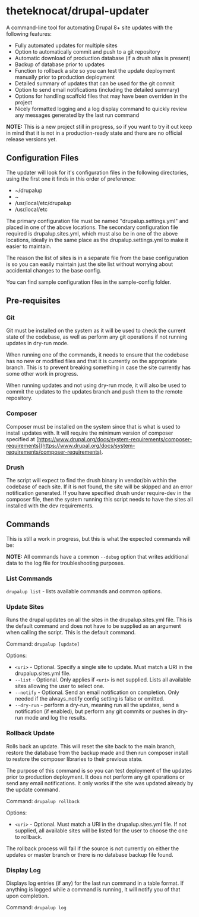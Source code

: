 # theteknocat/drupal-updater

A command-line tool for automating Drupal 8+ site updates with the following features:

* Fully automated updates for multiple sites
* Option to automatically commit and push to a git repository
* Automatic download of production database (if a drush alias is present)
* Backup of database prior to updates
* Function to rollback a site so you can test the update deployment manually prior to production deployment
* Detailed summary of updates that can be used for the git commit
* Option to send email notifications (including the detailed summary)
* Options for handling scaffold files that may have been overriden in the project
* Nicely formatted logging and a log display command to quickly review any messages generated by the last run command

**NOTE:** This is a new project still in progress, so if you want to try it out keep in mind that it is not in a production-ready state and there are no official release versions yet.

## Configuration Files

The updater will look for it's configuration files in the following directories, using the first one it finds in this order of preference:

* ~/drupalup
* ~
* /usr/local/etc/drupalup
* /usr/local/etc

The primary configuration file must be named "drupalup.settings.yml" and placed in one of the above locations. The secondary configuration file required is drupalup.sites.yml, which must also be in one of the above locations, ideally in the same place as the drupalup.settings.yml to make it easier to maintain.

The reason the list of sites is in a separate file from the base configuration is so you can easily maintain just the site list without worrying about accidental changes to the base config.

You can find sample configuration files in the sample-config folder.

## Pre-requisites

### Git

Git must be installed on the system as it will be used to check the current state of the codebase, as well as perform any git operations if not running updates in dry-run mode.

When running one of the commands, it needs to ensure that the codebase has no new or modified files and that it is currently on the appropriate branch. This is to prevent breaking something in case the site currently has some other work in progress.

When running updates and not using dry-run mode, it will also be used to commit the updates to the updates branch and push them to the remote repository.

### Composer

Composer must be installed on the system since that is what is used to install updates with. It will require the minimum version of composer specified at [https://www.drupal.org/docs/system-requirements/composer-requirements](https://www.drupal.org/docs/system-requirements/composer-requirements).

### Drush

The script will expect to find the drush binary in vendor/bin within the codebase of each site. If it is not found, the site will be skipped and an error notification generated. If you have specified drush under require-dev in the composer file, then the system running this script needs to have the sites all installed with the dev requirements.

## Commands

This is still a work in progress, but this is what the expected commands will be:

**NOTE:** All commands have a common `--debug` option that writes additional data to the log file for troubleshooting purposes.

### List Commands

`drupalup list` - lists available commands and common options.

### Update Sites

Runs the drupal updates on all the sites in the drupalup.sites.yml file. This is the default command and does not have to be supplied as an argument when calling the script. This is the default command.

Command: `drupalup [update]`

Options:

* `<uri>` - Optional. Specify a single site to update. Must match a URI in the drupalup.sites.yml file.
* `--list` - Optional. Only applies if `<uri>` is not supplied. Lists all available sites allowing the user to select one.
* `--notify` - Optional. Send an email notification on completion. Only needed if the always_notify config setting is false or omitted.
* `--dry-run` - perform a dry-run, meaning run all the updates, send a notification (if enabled), but perform any git commits or pushes in dry-run mode and log the results.

### Rollback Update

Rolls back an update. This will reset the site back to the main branch, restore the database from the backup made and then run composer install to restore the composer libraries to their previous state.

The purpose of this command is so you can test deployment of the updates prior to production deployment. It does not perform any git operations or send any email notifications. It only works if the site was updated already by the update command.

Command: `drupalup rollback`

Options:

* `<uri>` - Optional. Must match a URI in the drupalup.sites.yml file. If not supplied, all available sites will be listed for the user to choose the one to rollback.

The rollback process will fail if the source is not currently on either the updates or master branch or there is no database backup file found.

### Display Log

Displays log entries (if any) for the last run command in a table format. If anything is logged while a command is running, it will notify you of that upon completion.

Command: `drupalup log`
